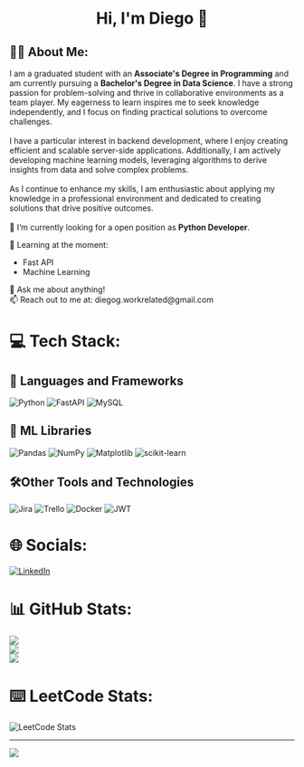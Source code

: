 <div align="center">
  <h1>Hi, I'm Diego 👋</h1>
</div>



## 🙋‍♂️ About Me:
I am a graduated student with an **Associate's Degree in Programming** and am currently pursuing a **Bachelor's Degree in Data Science**. I have a strong passion for problem-solving and thrive in collaborative environments as a team player. My eagerness to learn inspires me to seek knowledge independently, and I focus on finding practical solutions to overcome challenges.
<br><br>I have a particular interest in backend development, where I enjoy creating efficient and scalable server-side applications. Additionally, I am actively developing machine learning models, leveraging algorithms to derive insights from data and solve complex problems.
<br><br>As I continue to enhance my skills, I am enthusiastic about applying my knowledge in a professional environment and dedicated to creating solutions that drive positive outcomes.
<br><br>🔭 I’m currently looking for a open position as **Python Developer**.
<br>

🌱 Learning at the moment:<br>
<ul>
  <li>Fast API</li>
  <li>Machine Learning</li>
</ul>
💬 Ask me about anything!<br>📫 Reach out to me at: diegog.workrelated@gmail.com

# 💻 Tech Stack:
  ## 📖 Languages and Frameworks
![Python](https://img.shields.io/badge/python-3670A0?style=for-the-badge&logo=python&logoColor=ffdd54)
![FastAPI](https://img.shields.io/badge/FastAPI-005571?style=for-the-badge&logo=fastapi) 
![MySQL](https://img.shields.io/badge/mysql-4479A1.svg?style=for-the-badge&logo=mysql&logoColor=white)<br>
  ## 🤖 ML Libraries
![Pandas](https://img.shields.io/badge/pandas-%23150458.svg?style=for-the-badge&logo=pandas&logoColor=white) 
![NumPy](https://img.shields.io/badge/numpy-%23013243.svg?style=for-the-badge&logo=numpy&logoColor=white) 
![Matplotlib](https://img.shields.io/badge/Matplotlib-%23ffffff.svg?style=for-the-badge&logo=Matplotlib&logoColor=black) 
![scikit-learn](https://img.shields.io/badge/scikit--learn-%23F7931E.svg?style=for-the-badge&logo=scikit-learn&logoColor=white)<br>
  ## 🛠️Other Tools and Technologies
![Jira](https://img.shields.io/badge/jira-%230A0FFF.svg?style=for-the-badge&logo=jira&logoColor=white) 
![Trello](https://img.shields.io/badge/Trello-%23026AA7.svg?style=for-the-badge&logo=Trello&logoColor=white) 
![Docker](https://img.shields.io/badge/docker-%230db7ed.svg?style=for-the-badge&logo=docker&logoColor=white) 
![JWT](https://img.shields.io/badge/JWT-black?style=for-the-badge&logo=JSON%20web%20tokens)

# 🌐 Socials:
[![LinkedIn](https://img.shields.io/badge/LinkedIn-%230077B5.svg?logo=linkedin&logoColor=white)](https://linkedin.com/in/diego-gerardo-670805309) 


# 📊 GitHub Stats:
![](https://github-readme-stats.vercel.app/api?username=diegog956&theme=vue-dark&hide_border=false&include_all_commits=true&count_private=true)<br/>
![](https://github-readme-streak-stats.herokuapp.com/?user=diegog956&theme=vue-dark&hide_border=false)<br/>
![](https://github-readme-stats.vercel.app/api/top-langs/?username=diegog956&theme=vue-dark&hide_border=false&include_all_commits=true&count_private=true&layout=compact)

# ⌨️ LeetCode Stats:

![LeetCode Stats](https://leetcard.jacoblin.cool/diegog956?theme=nord&font=Arimo&ext=heatmap)

---
[![](https://visitcount.itsvg.in/api?id=diegog956&icon=0&color=0)](https://visitcount.itsvg.in)


<!-- ![Java](https://img.shields.io/badge/java-%23ED8B00.svg?style=for-the-badge&logo=openjdk&logoColor=white) -->
